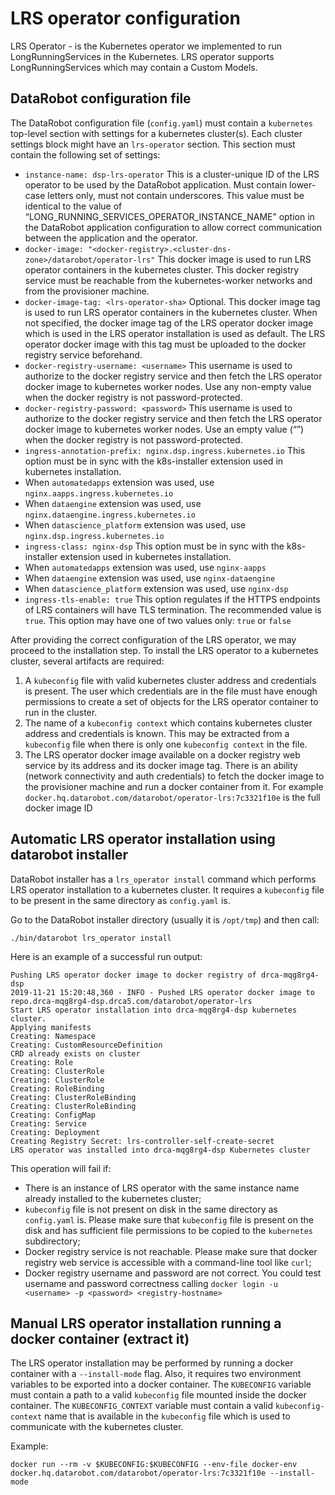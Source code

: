 # LRS operator configuration

LRS Operator - is the Kubernetes operator we implemented to run LongRunningServices in the Kubernetes.
LRS operator supports LongRunningServices which may contain a Custom Models.

## DataRobot configuration file

The DataRobot configuration file (`config.yaml`) must contain a `kubernetes` top-level
section with settings for a kubernetes cluster(s). Each cluster settings block might have an
`lrs-operator` section. This section must contain the following set of settings:

* `instance-name: dsp-lrs-operator`
This is a cluster-unique ID of the LRS operator to be used by the DataRobot application. Must contain lower-case letters only, must not contain underscores. This value must be identical to the value of “LONG_RUNNING_SERVICES_OPERATOR_INSTANCE_NAME” option in the DataRobot application configuration to allow correct communication between the application and the operator.
* `docker-image: "<docker-registry>.<cluster-dns-zone>/datarobot/operator-lrs"`
This docker image is used to run LRS operator containers in the kubernetes cluster. This docker registry service must be reachable from the kubernetes-worker networks and from the provisioner machine.
* `docker-image-tag: <lrs-operator-sha>`
Optional. This docker image tag is used to run LRS operator containers in the kubernetes cluster. When not specified, the docker image tag of the LRS operator docker image which is used in the LRS operator installation is used as default. The LRS operator docker image with this tag must be uploaded to the docker registry service beforehand.
* `docker-registry-username: <username>`
This username is used to authorize to the docker registry service and then fetch the LRS operator docker image to kubernetes worker nodes. Use any non-empty value when the docker registry is not password-protected.
* `docker-registry-password: <password>`
This username is used to authorize to the docker registry service and then fetch the LRS operator docker image to kubernetes worker nodes. Use an empty value (“”) when the docker registry is not password-protected.
* `ingress-annotation-prefix: nginx.dsp.ingress.kubernetes.io`
This option must be in sync with the k8s-installer extension used in kubernetes installation.
* When `automatedapps` extension was used, use `nginx.aapps.ingress.kubernetes.io`
* When `dataengine` extension was used, use `nginx.dataengine.ingress.kubernetes.io`
* When `datascience_platform` extension was used, use `nginx.dsp.ingress.kubernetes.io`
* `ingress-class: nginx-dsp`
This option must be in sync with the k8s-installer extension used in kubernetes installation.
* When `automatedapps` extension was used, use `nginx-aapps`
* When `dataengine` extension was used, use `nginx-dataengine`
* When `datascience_platform` extension was used, use `nginx-dsp`
* `ingress-tls-enable: true`
This option regulates if the HTTPS endpoints of LRS containers will have TLS termination.
The recommended value is `true`. This option may have one of two values only: `true` or `false`

After providing the correct configuration of the LRS operator, we may proceed to the installation
step.
To install the LRS operator to a kubernetes cluster, several artifacts are required:
1. A `kubeconfig` file with valid kubernetes cluster address and credentials is present.
The user which credentials are in the file must have enough permissions to create a set of objects
for the LRS operator container to run in the cluster.
2. The name of a `kubeconfig context` which contains kubernetes cluster address and credentials
is known. This may be extracted from a `kubeconfig` file when there is only one `kubeconfig context`
in the file.
3. The LRS operator docker image available on a docker registry web service by its address and
its docker image tag. There is an ability (network connectivity and auth credentials) to fetch
the docker image to the provisioner machine and run a docker container from it.
For example `docker.hq.datarobot.com/datarobot/operator-lrs:7c3321f10e` is the full docker image
ID

## Automatic LRS operator installation using datarobot installer

DataRobot installer has a `lrs_operator install` command which performs LRS operator installation
to a kubernetes cluster. It requires a `kubeconfig` file to be present in the same directory
as `config.yaml` is.

Go to the DataRobot installer directory (usually it is `/opt/tmp`) and then call:
```
./bin/datarobot lrs_operator install
```

Here is an example of a successful run output:
```
Pushing LRS operator docker image to docker registry of drca-mqg8rg4-dsp
2019-11-21 15:20:48,360 - INFO - Pushed LRS operator docker image to repo.drca-mqg8rg4-dsp.drca5.com/datarobot/operator-lrs
Start LRS operator installation into drca-mqg8rg4-dsp kubernetes cluster.
Applying manifests
Creating: Namespace
Creating: CustomResourceDefinition
CRD already exists on cluster
Creating: Role
Creating: ClusterRole
Creating: ClusterRole
Creating: RoleBinding
Creating: ClusterRoleBinding
Creating: ClusterRoleBinding
Creating: ConfigMap
Creating: Service
Creating: Deployment
Creating Registry Secret: lrs-controller-self-create-secret
LRS operator was installed into drca-mqg8rg4-dsp Kubernetes cluster
```
This operation will fail if:
* There is an instance of LRS operator with the same instance name already
installed to the kubernetes cluster;
* `kubeconfig` file is not present on disk in the same directory as `config.yaml` is.
Please make sure that `kubeconfig` file is present on the disk and has sufficient file permissions
to be copied to the `kubernetes` subdirectory;
* Docker registry service is not reachable. Please make sure that docker registry web service is
accessible with a command-line tool like `curl`;
* Docker registry username and password are not correct. You could test username and password
correctness calling `docker login -u <username> -p <password> <registry-hostname>`

## Manual LRS operator installation running a docker container (extract it)

The LRS operator installation may be performed by running a docker container with a
`--install-mode` flag. Also, it requires two environment variables to be exported into a docker
container. The `KUBECONFIG` variable must contain a path to a valid `kubeconfig` file mounted
inside the docker container. The `KUBECONFIG_CONTEXT` variable must contain a valid
`kubeconfig-context` name that is available in the `kubeconfig` file which is used to
communicate with the kubernetes cluster.

Example:
```
docker run --rm -v $KUBECONFIG:$KUBECONFIG --env-file docker-env docker.hq.datarobot.com/datarobot/operator-lrs:7c3321f10e --install-mode
```
